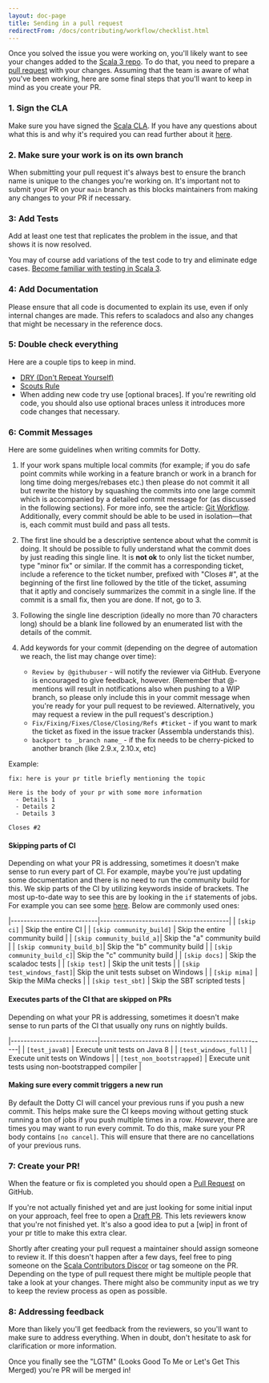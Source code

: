 ```yaml
---
layout: doc-page
title: Sending in a pull request
redirectFrom: /docs/contributing/workflow/checklist.html
---
```


Once you solved the issue you were working on, you'll likely want to see your
changes added to the [Scala 3 repo][lampepfl/dotty]. To do that, you need to
prepare a [pull request][pull-request] with your changes. Assuming that the team
is aware of what you've been working, here are some final steps that you'll want
to keep in mind as you create your PR.

### 1. Sign the CLA

Make sure you have signed the [Scala CLA][cla]. If you have any questions about
what this is and why it's required you can read further about it [here][cla].

### 2. Make sure your work is on its own branch

When submitting your pull request it's always best to ensure the branch name is
unique to the changes you're working on. It's important not to submit your PR on
your `main` branch as this blocks maintainers from making any changes to your PR
if necessary.

### 3: Add Tests

Add at least one test that replicates the problem in the issue, and that shows it is now resolved.

You may of course add variations of the test code to try and eliminate edge cases.
[Become familiar with testing in Scala 3](./testing.md).

### 4: Add Documentation

Please ensure that all code is documented to explain its use, even if only internal
changes are made. This refers to scaladocs and also any changes that might be
necessary in the reference docs.

### 5: Double check everything

Here are a couple tips to keep in mind.

- [DRY (Don't Repeat Yourself)][dry]
- [Scouts Rule][scouts]
- When adding new code try use [optional braces]. If you're rewriting old code,
  you should also use optional braces unless it introduces more code changes
  that necessary.

### 6: Commit Messages

Here are some guidelines when writing commits for Dotty.

1. If your work spans multiple local commits (for example; if you do safe point
   commits while working in a feature branch or work in a branch for long time
   doing merges/rebases etc.) then please do not commit it all but rewrite the
   history by squashing the commits into one large commit which is accompanied
   by a detailed commit message for (as discussed in the following sections).
   For more info, see the article: [Git Workflow][git-workflow]. Additionally,
   every commit should be able to be used in isolation—that is, each commit must
   build and pass all tests.

2. The first line should be a descriptive sentence about what the commit is
   doing. It should be possible to fully understand what the commit does by just
   reading this single line. It is **not ok** to only list the ticket number,
   type "minor fix" or similar. If the commit has a corresponding ticket,
   include a reference to the ticket number, prefixed with "Closes #", at the
   beginning of the first line followed by the title of the ticket, assuming
   that it aptly and concisely summarizes the commit in a single line. If the
   commit is a small fix, then you are done. If not, go to 3.

3. Following the single line description (ideally no more than 70 characters
   long) should be a blank line followed by an enumerated list with the details
   of the commit.

4. Add keywords for your commit (depending on the degree of automation we reach,
   the list may change over time):
    * ``Review by @githubuser`` - will notify the reviewer via GitHub. Everyone
      is encouraged to give feedback, however. (Remember that @-mentions will
      result in notifications also when pushing to a WIP branch, so please only
      include this in your commit message when you're ready for your pull
      request to be reviewed. Alternatively, you may request a review in the
      pull request's description.)
    * ``Fix/Fixing/Fixes/Close/Closing/Refs #ticket`` - if you want to mark the
      ticket as fixed in the issue tracker (Assembla understands this).
    * ``backport to _branch name_`` - if the fix needs to be cherry-picked to
      another branch (like 2.9.x, 2.10.x, etc)

Example:

```
fix: here is your pr title briefly mentioning the topic

Here is the body of your pr with some more information
  - Details 1
  - Details 2
  - Details 3

Closes #2
```

#### Skipping parts of CI

Depending on what your PR is addressing, sometimes it doesn't make sense to run
every part of CI. For example, maybe you're just updating some documentation and
there is no need to run the community build for this. We skip parts of the CI by
utilizing keywords inside of brackets. The most up-to-date way to see this are
by looking in the `if` statements of jobs. For example you can see some
[here](https://github.com/lampepfl/dotty/blob/5d2812a5937389f8a46f9e97ab9cbfbb3f298d87/.github/workflows/ci.yaml#L54-L64).
Below are commonly used ones:


|---------------------------|----------------------------------------|
| `[skip ci]`               | Skip the entire CI                     |
| `[skip community_build]`  | Skip the entire community build        |
| `[skip community_build_a]`| Skip the "a" community build           |
| `[skip community_build_b]`| Skip the "b" community build           |
| `[skip community_build_c]`| Skip the "c" community build           |
| `[skip docs]`             | Skip the scaladoc tests                |
| `[skip test]`             | Skip the unit tests                    |
| `[skip test_windows_fast]`| Skip the unit tests subset on Windows  |
| `[skip mima]`             | Skip the MiMa checks                   |
| `[skip test_sbt]`         | Skip the SBT scripted tests            |


#### Executes parts of the CI that are skipped on PRs
Depending on what your PR is addressing, sometimes it doesn't make sense to run
parts of the CI that usually ony runs on nightly builds.

|---------------------------|----------------------------------------------------|
| `[test_java8]`            | Execute unit tests on Java 8                       |
| `[test_windows_full]`     | Execute unit tests on Windows                      |
| `[test_non_bootstrapped]` | Execute unit tests using non-bootstrapped compiler |


#### Making sure every commit triggers a new run

By default the Dotty CI will cancel your previous runs if you push a new commit.
This helps make sure the CI keeps moving without getting stuck running a ton of
jobs if you push multiple times in a row. _However_, there are times you may
want to run every commit. To do this, make sure your PR body contains `[no
cancel]`. This will ensure that there are no cancellations of your previous
runs.

### 7: Create your PR!

When the feature or fix is completed you should open a [Pull
Request](https://help.github.com/articles/using-pull-requests) on GitHub.

If you're not actually finished yet and are just looking for some initial input
on your approach, feel free to open a [Draft PR][draft]. This lets reviewers
know that you're not finished yet. It's also a good idea to put a [wip] in front
of your pr title to make this extra clear.

Shortly after creating your pull request a maintainer should assign someone to
review it. If this doesn't happen after a few days, feel free to ping someone on
the [Scala Contributors Discor][discord] or tag someone on the PR. Depending on
the type of pull request there might be multiple people that take a look at your
changes. There might also be community input as we try to keep the review
process as open as possible.

### 8: Addressing feedback

More than likely you'll get feedback from the reviewers, so you'll want to make
sure to address everything. When in doubt, don't hesitate to ask for
clarification or more information.

Once you finally see the "LGTM" (Looks Good To Me or Let's Get This Merged)
you're PR will be merged in!

[pull-request]: https://docs.github.com/en?query=pull+requests
[lampepfl/dotty]: https://github.com/lampepfl/dotty
[cla]: http://typesafe.com/contribute/cla/scala
[issues]: https://github.com/lampepfl/dotty/issues
[full-list]: https://github.com/lampepfl/dotty/blob/master/CONTRIBUTING.md
[discord]: https://discord.gg/TSmY9zkHar
[dry]: https://www.oreilly.com/library/view/97-things-every/9780596809515/ch30.html
[scouts]: https://www.oreilly.com/library/view/97-things-every/9780596809515/ch08.html
[optional-braces]: https://docs.scala-lang.org/scala3/reference/other-new-features/indentation.html
[draft]: https://docs.github.com/en/pull-requests/collaborating-with-pull-requests/proposing-changes-to-your-work-with-pull-requests/about-pull-requests#draft-pull-requests
[git-workflow]: http://sandofsky.com/blog/git-workflow.html
